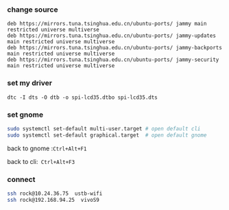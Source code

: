 ### change source
```
deb https://mirrors.tuna.tsinghua.edu.cn/ubuntu-ports/ jammy main restricted universe multiverse
deb https://mirrors.tuna.tsinghua.edu.cn/ubuntu-ports/ jammy-updates main restricted universe multiverse
deb https://mirrors.tuna.tsinghua.edu.cn/ubuntu-ports/ jammy-backports main restricted universe multiverse
deb https://mirrors.tuna.tsinghua.edu.cn/ubuntu-ports/ jammy-security main restricted universe multiverse
```

### set my driver 
```dtc -I dts -O dtb -o spi-lcd35.dtbo spi-lcd35.dts ```

### set gnome 

```bash
sudo systemctl set-default multi-user.target # open default cli 
sudo systemctl set-default graphical.target  # open default gnome
```
back to gnome :`Ctrl+Alt+F1`

back to cli:` Ctrl+Alt+F3`

### connect
```bash
ssh rock@10.24.36.75  ustb-wifi
ssh rock@192.168.94.25  vivoS9
```

